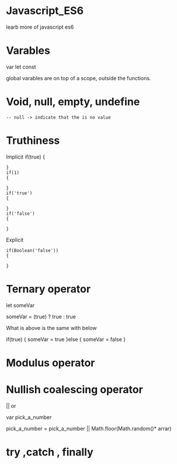 # Javascript_ES6
learb more of javascript es6

# Varables
var 
let 
const

global varables
are on top of a scope, outside the functions.

# Void, null, empty, undefine
    -- null -> indicate that the is no value

# Truthiness 

Implicit
    if(true)
    {

    }
    if(1)
    {

    }
    if('true')
    {

    }
    if('false')
    {

    }

Explicit

    if(Boolean('false'))
    {

    }

# Ternary operator

let someVar

someVar = (true) ? true : true

What is above is the same with below

if(true) {
    someVar = true
}else {
    someVar = false
}

# Modulus operator

# Nullish coalescing operator
|| or

var pick_a_number

pick_a_number = pick_a_number || Math.floor(Math.random()* arrar)

# try ,catch , finally

